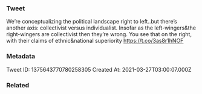 ### Tweet
We’re conceptualizing the political landscape right to left..but there’s another axis: collectivist versus individualist. Insofar as the left-wingers&amp;the right-wingers are collectivist then they’re wrong. You see that on the right, with their claims of ethnic&amp;national superiority https://t.co/3as8r1hNOF

### Metadata
Tweet ID: 1375643770780258305
Created At: 2021-03-27T03:00:07.000Z

### Related

